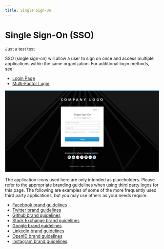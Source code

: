 ```yaml
---
title: Single Sign-On
---
```

# Single Sign-On (SSO)

Just a test test

SSO (single sign-on) will allow a user to sign on once and access multiple applications within the same organization. For additional login methods, see:
- [Login Page](https://www.patternfly.org/pattern-library/application-framework/login-page/#)
- [Multi-Factor Login](https://www.patternfly.org/pattern-library/application-framework/multi-factor-login/#)

![Image of sso login](img/SSO-1.png)

The application icons used here are only intended as placeholders. Please refer to the appropriate branding guidelines when using third party logos for this page. The following are examples of some of the more frequently used third party applications, but you may use others as your needs require.

- [Facebook brand guidelines](https://en.facebookbrand.com/guidelines/brand)
- [Twitter brand guidelines](https://about.twitter.com/en_us/company/brand-resources.html)
- [Github brand guidelines](https://github.com/logos)
- [Stack Exchange brand guidelines](https://stackexchange.com/legal/trademark-guidance)
- [Google brand guidelines](https://developers.google.com/identity/branding-guidelines)
- [LinkedIn brand guidelines](https://brand.linkedin.com)
- [OpenID brand guidelines](http://openid.net/add-openid/logos/)
- [Instagram brand guidelines](https://en.instagram-brand.com)
